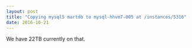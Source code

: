 ```yaml
---
layout: post
title: "Copying mysql5 martdb to mysql-hhvm7-005 at /instances/5316"
date: 2016-10-21
---
```


We have 22TB currently on that.


